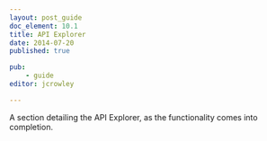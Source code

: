 ```yaml
---
layout: post_guide
doc_element: 10.1
title: API Explorer
date: 2014-07-20
published: true

pub: 
	- guide
editor: jcrowley

---
```


A section detailing the API Explorer, as the functionality comes into completion.

